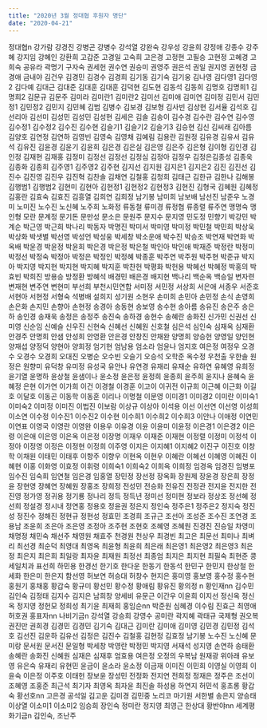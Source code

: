 ```yaml
---
title: "2020년 3월 정대협 후원자 명단"
date: "2020-04-21"
---
```


정대협n 강가람 강경진 강병곤 강병수 강석열 강완숙 강우성 강윤희 강정애 강종수 강주혜 강지임 강혜인 강환희 고갑준 고경일 고숙희 고은경 고정현 고필승 고현정 고혜경 고희숙 공유라 곽명기 구자숙 권세헌 권수연 권승미 권영주 권은석 권일 권지영 권현정 금경애 금내야 김건우 김경민 김경수 김경희 김기동 김기숙 김기웅 김나영 김다영1 김다영2 김다예 김대근 김대준 김대훈 김대훈 김덕현 김도현 김동석 김동희 김명호 김명희1 김명희2 김문규 김문주 김미라 김미란1 김미란2 김미선 김미애 김미연 김미정 김민서 김민정1 김민정2 김민지 김민혜 김범 김병수 김보경 김보형 김사빈 김상현 김서율 김석호 김선리아 김선미 김성민 김성민 김성현 김세은 김솔 김송이 김수경 김수란 김수연 김수영 김수정1 김수정2 김수진 김수현 김슬기1 김슬기2 김슬기3 김승현 김신 김씨래 김아름 김양호 김연정 김연하 김영빈 김영숙 김영채 김예림 김용란 김원정 김유경 김유서 김유석 김유진 김윤경 김윤기 김윤희 김은경 김은실 김은영 김은주 김은형 김이형 김인경 김인정 김재현 김재홍 김정미 김정선 김정선 김정심 김정아 김정우 김정은김종성 김종욱 김종화 김종희 김주영1 김주영2 김주현 김지선 김지원 김지은1 김지은2 김진 김진선 김진수 김진영 김진우 김진혁 김찬솔 김채연 김철홍 김청희 김태근 김한규 김한나 김해봉 김행범1 김행범2 김현미 김현아 김현정1 김현정2 김현정3 김현진 김형국 김혜원 김혜정 김홍란 김효숙 김효진 김흥열 김희연 김희정 남기봉 남미희 남보배 남선진 남준우 노경미 노미진 노수진 노신혜 노주희 노화정 류동철 류미경 류정협 류종렬 류주연 맹명숙 맹인형 모란 문계정 문기돈 문만성 문소은 문원주 문지수 문지영 민도정 민향기 박강민 박계순 박근영 박근희 박나리 박동자 박명진 박미서 박미영 박미정 박민철 박민희 박상욱 박상화 박샛별 박선영 박성언 박성웅 박세창 박소운애 박수진 박승조 박연재 박연화 박옥배 박윤경 박윤정 박윤희 박은경 박은정 박은철 박인아 박인애 박재준 박정란 박정미 박정선 박정숙 박정아 박정은 박정인 박정혜 박종훈 박주연 박주원 박주현 박준규 박지아 박지영 박지현 박지현 박지혜 박지훈 박찬헌 박평화 박헌용 박혜선 박혜정 박홍의 박효빈 박희진 방용승 방정환 방혜석 배경민 배은경 배지현 백나리 백순옥 백승일 변자련 변재현 변주연 변현미 부선희 부천시민연합 서미정 서민정 서상희 서은애 서종우 서준호 서현아 서현정 서형숙 석병배 설희지 성기원 소현우 손미희 손민아 손민정 손식 손영희 손은화 손지민 손향아 손현정 송경아 송동현 송보영 송수현 송아름 송유진 송은주 송은하 송인경 송재욱 송정은 송정주 송진숙 송하경 송현수 송혜란 송화진 신가민 신권선 신미영 신순임 신예슬 신우진 신현숙 신혜선 신혜원 신호철 심은석 심인숙 심재옥 심재환 안경주 안명희 안샘 안성희 안영환 안은경 안창진 안채완 양명희 양승헌 양영일 양인현 양재섭 양정덕 양현아 양희정 엄기현 엄남용 엄소라 엄윤나 엄지호 여은정 여정우 오경수 오경수 오경희 오대진 오병순 오수빈 오슬기 오승석 오학준 옥수정 우천출 우한솔 원정은 원향미 유덕창 유미정 유성국 유안나 유연경 유재리 유재순 유하연 유혜영 유희정 윤기열 윤명하 윤상철 윤샘이나 윤소정 윤은정 윤정희 윤종희 윤주희 윤지나 윤혜숙 윤혜정 은현 이가연 이가희 이건 이경철 이경훈 이고이 이귀전 이규희 이근혜 이근화 이길호 이달호 이동곤 이동학 이동훈 이리나 이명철 이문영 이미경1 이미경2 이미란 이미숙1 이미숙2 이미정 이미진 이법진 이보람 이상규 이상아 이석용 이선 이선연 이선영 이성희 이소연 이수정 이수진1 이수진2 이수현 이수희1 이수희2 이수희3 이안나 이애정 이연민 이연표 이영국 이영란 이영완 이용우 이유경 이윤 이윤미 이윤정 이은경1 이은경2 이은령 이은애 이은영 이은옥 이은정 이장명 이재우 이재준 이재현 이정렬 이정미 이정석 이정아 이정영 이정은 이정현 이정희 이주영 이지은 이지혜1 이지혜2 이진구 이진호 이창학 이채원 이태민 이태후 이항주 이향우 이현옥 이현우 이혜란 이혜선 이혜영 이혜진 이혜현 이홍 이화영 이효정 이휘령 이희숙1 이희숙2 이희옥 이희정 임경옥 임경진 임병포 임수진 임숙희 임연철 임은경 임홍열 장민정 장선정 장옥화 장원제 장윤경 장은희 장정윤 장현영 장혜연 장혜원 장홍조 장희정 전성민 전승화 전유진 전정관 전지윤 전지한 전진영 정가영 정귀용 정기룡 정나리 정득 정득년 정미선 정미현 정보라 정상조 정선혜 정선희 정설경 정시내 정연홍 정용호 정윤권 정은지 정인숙 정주은1 정주은2 정지숙 정진성 정진수 정해진 정현규 정현성 정효민 조경희 조규근 조선아 조성준 조수진 조연경 조용남 조윤희 조은아 조은영 조정아 조주현 조현호 조혜영 조혜원 진경진 진승일 차영미 채명정 채민숙 채선주 채영원 채효주 천경원 천상우 최경빈 최고은 최문선 최미나 최벼리 최선경 최순덕 최영대 최영옥 최윤형 최윤희 최은래 최은영1 최은영2 최은영3 최은정 최은지 최은희 최일랑 최자윤 최재원 최정선 최종엄 최지은 최지현 최필숙 최현준 콩세일치과 표선희 하민용 한경선 한기호 한다운 한동기 한동석 한민구 한민지 한상철 한세화 한은미 한은지 함선영 허보연 허승대 허창수 현지은 홍미영 홍보영 홍수정 홍수현 홍원기 홍채홍 황갑숙 황규미 황선민 황수정 황애림 황유진 황의정 n 황인재nn 김수민 김인숙 김정태 김지수 김지은 남희창 양세비 유문근 이간우 이윤희 이지선 정신옥 정신옥 정지영 정헌모 정희성 최기윤 최재희 홍임순nn 박준원 심혜경 이수림 진효근 최영애 허호권 홍표자nn 나비기금n 강석열 강승희 강영수 공미란 곽지혜 곽태규 국제형 권오복 권진만 권희경 김경민 김경민 김기숙 김대근 김미란 김미애 김미영 김민경 김민정 김석호 김선진 김운하 김유선 김정은 김진수 김철홍 김현정 김효정 남기봉 노수진 노신혜 문미랑 문서원 문서진 문일형 박세창 박영란 박정민 박지영 서재석 성지영 손연하 송태환 송혜란 송화진 신혜원 심재은 심재후 엄효용 여은정 오정의 우복남 원재광 위아래 유보영 유은숙 유재리 유현민 윤금이 윤소라 윤소정 이금재 이미진 이민희 이영실 이영희 이윤숙 이은정 이주호 이태헌 장보윤 장성민 전정화 전지연 전희정 정재은 정주은 조선이 조혜영 조홍준 최근석 최기자 최영옥 최자윤 최진솔 하성용 하연지 허민석 홍초롱 황갑숙 황선호nn 고은경 공석일 김고운 김미경 김민중 노리코 마기원 서한별 송은지 양승태 이상열 이소미1 이소미2 임승희 장인숙 정미란 정지영 최영근 한상대 황반야nn 세계평화기금n 김인숙, 조난주
